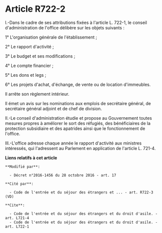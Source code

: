 # Article R722-2

I.-Dans le cadre de ses attributions fixées à l'article L. 722-1, le conseil d'administration de l'office délibère sur les
objets suivants : 

1° L'organisation générale de l'établissement ; 

2° Le rapport d'activité ; 

3° Le budget et ses modifications ; 

4° Le compte financier ; 

5° Les dons et legs ; 

6° Les projets d'achat, d'échange, de vente ou de location d'immeubles. 

Il arrête son règlement intérieur. 

Il émet un avis sur les nominations aux emplois  de secrétaire général, de secrétaire général adjoint et de chef de
division. 

II.-Le conseil d'administration étudie et propose au Gouvernement toutes mesures propres à améliorer le sort des réfugiés,
des bénéficiaires de la protection subsidiaire et des apatrides ainsi que le fonctionnement de l'office. 

III.-L'office adresse chaque année le rapport d'activité aux ministres intéressés, qui l'adressent au Parlement en
application de l'article L. 721-4.

**Liens relatifs à cet article**

	**Modifié par**:

	  - Décret n°2016-1456 du 28 octobre 2016 - art. 17

	**Cité par**:

	  - Code de l'entrée et du séjour des étrangers et ... - art. R722-3 (VD)

	**Cite**:

	  - Code de l'entrée et du séjour des étrangers et du droit d'asile. - art. L721-4
	  - Code de l'entrée et du séjour des étrangers et du droit d'asile. - art. L722-1
